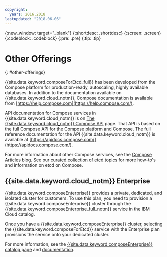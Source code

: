 ```yaml
---
copyright:
  years: 2016,2018
lastupdated: "2018-06-06"
---
```


{:new_window: target="_blank"}
{:shortdesc: .shortdesc}
{:screen: .screen}
{:codeblock: .codeblock}
{:pre: .pre}
{:tip: .tip}

# Other Offerings 
{: #other-offerings}

{{site.data.keyword.composeForEtcd_full}} has been developed from the Compose platform for production-ready, autoscaling, highly available databases. In addition to the documentation available on {{site.data.keyword.cloud_notm}}, Compose documentation is available from [https://help.compose.com](https://help.compose.com/).

API documentation for Compose services in {{site.data.keyword.cloud_notm}} is on [The {{site.data.keyword.cloud_notm}} Compose API](https://www.compose.com/articles/the-ibm-cloud-compose-api/) page. That API is based on the full Compose API for the Compose platform and Compose. The full reference documentation for the API {{site.data.keyword.cloud_notm}} is available at [https://apidocs.compose.com/](https://apidocs.compose.com/).

For more information about other Compose services, see the [Compose Articles](https://www.compose.com/articles/) blog. See our [curated collection of etcd topics](https://www.compose.com/articles/curated-collection-etcd/) for more how-to's and information on etcd on Compose.

## {{site.data.keyword.cloud_notm}} Enterprise

{{site.data.keyword.composeEnterprise}} provides a private, dedicated, and isolated cluster for customers. To use this plan, you need to provision a {{site.data.keyword.composeEnterprise}} cluster through the {{site.data.keyword.composeEnterprise_full_notm}} service in the IBM Cloud catalog.

Once you have a {{site.data.keyword.composeEnterprise}} cluster, selecting the {{site.data.keyword.composeForEtcd}} service with the Enterprise plan provisions the service onto your dedicated cluster. 

For more information, see the [{{site.data.keyword.composeEnterprise}} catalog page](https://console.{DomainName}/catalog/services/compose-enterprise) and [documentation](https://console.{DomainName}/docs/services/ComposeEnterprise/index.html#about-compose-enterprise).


